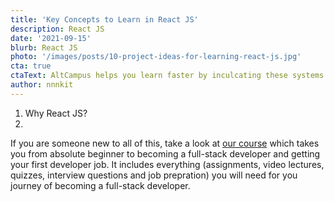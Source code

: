 ```yaml
---
title: 'Key Concepts to Learn in React JS'
description: React JS
date: '2021-09-15'
blurb: React JS
photo: '/images/posts/10-project-ideas-for-learning-react-js.jpg'
cta: true
ctaText: AltCampus helps you learn faster by inculcating these systems as part of the learning model. 🙌
author: nnnkit
---
```


1. Why React JS?
2.

If you are someone new to all of this, take a look at [our course](https://altcampus.school) which takes you from absolute beginner to becoming a full-stack developer and getting your first developer job. It includes everything (assignments, video lectures, quizzes, interview questions and job prepration) you will need for you journey of becoming a full-stack developer.
